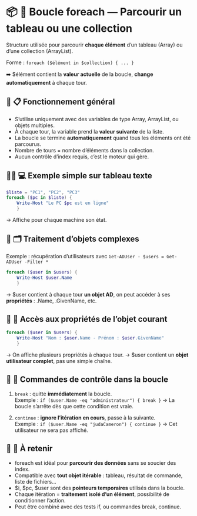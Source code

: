 # 📦 **🔁 Boucle foreach — Parcourir un tableau ou une collection**

Structure utilisée pour parcourir **chaque élément** d’un tableau (Array) ou d’une collection (ArrayList).

Forme : `foreach ($élément in $collection) { ... }` 

➡️ $élément contient la **valeur actuelle** de la boucle, **change automatiquement** à chaque tour.



## 🧮 **📋 Fonctionnement général**

- S’utilise uniquement avec des variables de type Array, ArrayList, ou objets multiples.
- À chaque tour, la variable prend la **valeur suivante** de la liste.
- La boucle se termine **automatiquement** quand tous les éléments ont été parcourus.
- Nombre de tours = nombre d’éléments dans la collection.
- Aucun contrôle d’index requis, c’est le moteur qui gère.



## 🧑‍💻 **💻 Exemple simple sur tableau texte**

```powershell
$liste = "PC1", "PC2", "PC3"
foreach ($pc in $liste) {
    Write-Host "Le PC $pc est en ligne"
    }
```
→ Affiche pour chaque machine son état.

## 📡 **🗂 Traitement d’objets complexes**

Exemple : récupération d’utilisateurs avec `Get-ADUser - $users = Get-ADUser -Filter *`

```powershell
foreach ($user in $users) {
    Write-Host $user.Name
    } 
```
→ $user contient à chaque tour **un objet AD**, on peut accéder à ses **propriétés** : .Name, .GivenName, etc.

## 🧩 **🔎 Accès aux propriétés de l’objet courant**
```powershell
foreach ($user in $users) {
    Write-Host "Nom : $user.Name - Prénom : $user.GivenName"
    }
```
→ On affiche plusieurs propriétés à chaque tour.
→ $user contient un **objet utilisateur complet**, pas une simple chaîne.



## 🛑 **🔧 Commandes de contrôle dans la boucle**

1.  `break` : quitte **immédiatement** la boucle.  
    Exemple : `if ($user.Name -eq "administrateur") { break }` → La boucle s’arrête dès que cette condition est vraie.

2.  `continue` : **ignore l’itération en cours**, passe à la suivante.  
    Exemple : `if ($user.Name -eq "judaCameron") { continue }` → Cet utilisateur ne sera pas affiché.



## 📌 **🧠 À retenir**

- foreach est idéal pour **parcourir des données** sans se soucier des index.
- Compatible avec **tout objet itérable** : tableau, résultat de commande, liste de fichiers...
- $i, $pc, $user sont des **pointeurs temporaires** utilisés dans la boucle.
- Chaque itération = **traitement isolé d’un élément**, possibilité de conditionner l’action.
- Peut être combiné avec des tests if, ou commandes break, continue.

